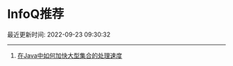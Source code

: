 # InfoQ推荐

最近更新时间: 2022-09-23 09:30:32

--- 
1. [在Java中如何加快大型集合的处理速度](https://www.infoq.cn/article/pQ7VDmaij1aCT9TD0R06) 
